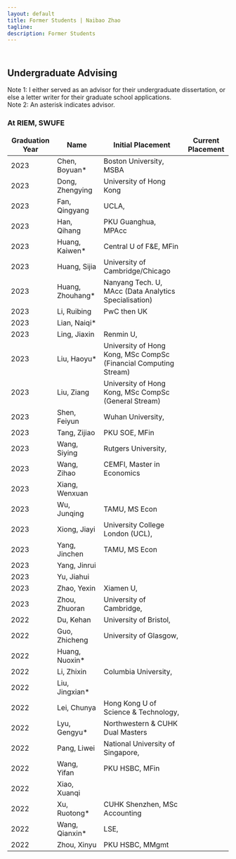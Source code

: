 ```yaml
---
layout: default
title: Former Students | Naibao Zhao
tagline: 
description: Former Students
---
```

<!--
<div class="navbar">
    <div class="navbar-inner">
        <ul class="nav">
            <li><a href="#current">current courses</a></li>
            <li><a href="#shortcourses">short courses</a></li>
            <li><a href="#misc">misc lectures</a></li>
            <li><a href="#old">former courses</a></li>
        </ul>
    </div>
</div> -->
## <br/>Undergraduate Advising

Note 1: I either served as an advisor for their undergraduate dissertation, or else a letter writer for their graduate school applications.<br/>
Note 2: An asterisk indicates advisor.

### At RIEM, SWUFE

<style>
td, th {
   border: none!important;
}
</style>


| Graduation Year | Name           | Initial Placement                           | Current Placement        |
| --------------- | -------------- | --------------------------------------------| ------------------------ |
| 2023            | Chen, Boyuan*  | Boston University, MSBA |                          |
| 2023            | Dong, Zhengying| University of Hong Kong                     |                          |
| 2023            | Fan, Qingyang  | UCLA,                                        |                          |
| 2023            | Han, Qihang    | PKU Guanghua, MPAcc                         |                          |
| 2023            | Huang, Kaiwen* | Central U of F&E, MFin                      |                          |
| 2023            | Huang, Sijia   | University of Cambridge/Chicago             |                          |
| 2023            | Huang, Zhouhang* | Nanyang Tech. U, MAcc (Data Analytics Specialisation) |                |
| 2023            | Li, Ruibing    | PwC then UK |  |
| 2023            | Lian, Naiqi*   |  |  |
| 2023            | Ling, Jiaxin   | Renmin U,   |   |
| 2023            | Liu, Haoyu*    | University of Hong Kong, MSc CompSc (Financial Computing Stream) | |
| 2023            | Liu, Ziang     | University of Hong Kong, MSc CompSc (General Stream) | |
| 2023            | Shen, Feiyun   | Wuhan University,                           |       |
| 2023            | Tang, Zijiao   | PKU SOE, MFin | |
| 2023            | Wang, Siying   | Rutgers University,  |   |
| 2023            | Wang, Zihao    | CEMFI, Master in Economics | |
| 2023            | Xiang, Wenxuan |    | |
| 2023            | Wu, Junqing    | TAMU, MS Econ  |   |
| 2023            | Xiong, Jiayi   | University College London (UCL), |  |
| 2023            | Yang, Jinchen  | TAMU, MS Econ |  |
| 2023            | Yang, Jinrui   |     |
| 2023            | Yu, Jiahui     |      |
| 2023            | Zhao, Yexin    | Xiamen U, | |
| 2023            | Zhou, Zhuoran  | University of Cambridge,        |    |
| 2022            | Du, Kehan      | University of Bristol, | |
| 2022            | Guo, Zhicheng  | University of Glasgow, | |
| 2022            | Huang, Nuoxin* |                        |  |
| 2022            | Li, Zhixin     | Columbia University, | |
| 2022            | Liu, Jingxian* |   |   |
| 2022            | Lei, Chunya    | Hong Kong U of Science & Technology, | |
| 2022            | Lyu, Gengyu*   | Northwestern & CUHK Dual Masters | |
| 2022            | Pang, Liwei    | National University of Singapore, | |
| 2022            | Wang, Yifan    | PKU HSBC, MFin | |
| 2022            | Xiao, Xuanqi   |                 |   |
| 2022            | Xu, Ruotong*   | CUHK Shenzhen, MSc Accounting | |
| 2022            | Wang, Qianxin* | LSE,  |  |
| 2022            | Zhou, Xinyu    | PKU HSBC, MMgmt | |

<br/>

